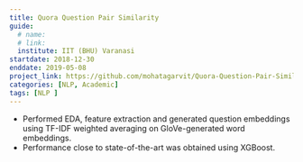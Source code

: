 ```yaml
---
title: Quora Question Pair Similarity
guide:
  # name: 
  # link: 
  institute: IIT (BHU) Varanasi
startdate: 2018-12-30 
enddate: 2019-05-08
project_link: https://github.com/mohatagarvit/Quora-Question-Pair-Similarity
categories: [NLP, Academic]
tags: [NLP ]
---
```

- Performed EDA, feature extraction and generated question embeddings using TF-IDF weighted averaging on GloVe-generated word embeddings.
- Performance close to state-of-the-art was obtained using XGBoost.
